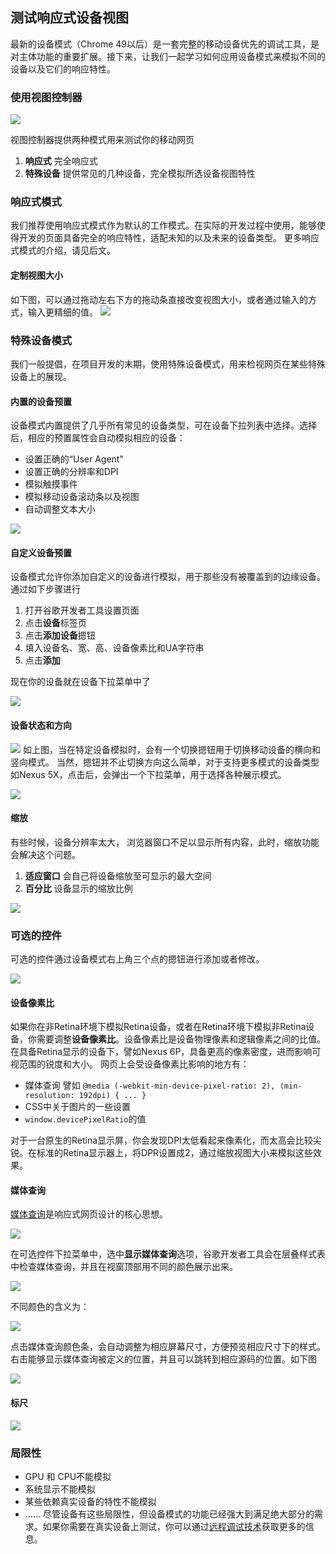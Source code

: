 ## 测试响应式设备视图
最新的设备模式（Chrome 49以后）是一套完整的移动设备优先的调试工具，是对主体功能的重要扩展。接下来，让我们一起学习如何应用设备模式来模拟不同的设备以及它们的响应特性。

### 使用视图控制器

![](https://developers.google.cn/web/tools/chrome-devtools/device-mode/imgs/device-mode.png)

视图控制器提供两种模式用来测试你的移动网页

1. **响应式** 完全响应式
2. **特殊设备** 提供常见的几种设备，完全模拟所选设备视图特性

### 响应式模式
我们推荐使用响应式模式作为默认的工作模式。在实际的开发过程中使用，能够使得开发的页面具备完全的响应特性，适配未知的以及未来的设备类型。
更多响应式模式的介绍，请见后文。

#### 定制视图大小
如下图，可以通过拖动左右下方的拖动条直接改变视图大小，或者通过输入的方式，输入更精细的值。
![](http://i1.piimg.com/582863/97cf5258bb3cfb29.png)

### 特殊设备模式
我们一般提倡，在项目开发的末期，使用特殊设备模式，用来检视网页在某些特殊设备上的展现。

#### 内置的设备预置
设备模式内置提供了几乎所有常见的设备类型，可在设备下拉列表中选择。选择后，相应的预置属性会自动模拟相应的设备：
* 设置正确的“User Agent"
* 设置正确的分辨率和DPI
* 模拟触摸事件
* 模拟移动设备滚动条以及视图
* 自动调整文本大小

![](https://developers.google.cn/web/tools/chrome-devtools/device-mode/imgs/select-device.png)

#### 自定义设备预置
设备模式允许你添加自定义的设备进行模拟，用于那些没有被覆盖到的边缘设备。
通过如下步骤进行

1. 打开谷歌开发者工具设置页面
2. 点击**设备**标签页
3. 点击**添加设备**摁钮
4. 填入设备名、宽、高、设备像素比和UA字符串
5. 点击**添加**

现在你的设备就在设备下拉菜单中了

![](https://developers.google.cn/web/tools/chrome-devtools/device-mode/imgs/custom-device.png)

#### 设备状态和方向

![](https://developers.google.cn/web/tools/chrome-devtools/device-mode/imgs/change-orientation.png)
如上图，当在特定设备模拟时，会有一个切换摁钮用于切换移动设备的横向和竖向模式。
当然，摁钮并不止切换方向这么简单，对于支持更多模式的设备类型如Nexus 5X，点击后，会弹出一个下拉菜单，用于选择各种展示模式。

![](https://developers.google.cn/web/tools/chrome-devtools/device-mode/imgs/change-device-state.png)

#### 缩放
有些时候，设备分辨率太大， 浏览器窗口不足以显示所有内容，此时，缩放功能会解决这个问题。
1. **适应窗口** 会自己将设备缩放至可显示的最大空间
2. **百分比** 设备显示的缩放比例

![](https://developers.google.cn/web/tools/chrome-devtools/device-mode/imgs/zoom-to-fit.png)

### 可选的控件
可选的控件通过设备模式右上角三个点的摁钮进行添加或者修改。

![](https://developers.google.cn/web/tools/chrome-devtools/device-mode/imgs/device-mode-dotmenu.png)

#### 设备像素比
如果你在非Retina环境下模拟Retina设备，或者在Retina环境下模拟非Retina设备，你需要调整**设备像素比**。设备像素比是设备物理像素和逻辑像素之间的比值。在具备Retina显示的设备下，譬如Nexus 6P，具备更高的像素密度，进而影响可视范围的锐度和大小。
网页上会受设备像素比影响的地方有：
* 媒体查询 譬如 ``@media (-webkit-min-device-pixel-ratio: 2), (min-resolution: 192dpi) { ... }``
* CSS中关于图片的一些设置
* ``window.devicePixelRatio``的值 

对于一台原生的Retina显示屏，你会发现DPI太低看起来像素化，而太高会比较尖锐。在标准的Retina显示器上，将DPR设置成2，通过缩放视图大小来模拟这些效果。
#### 媒体查询
[媒体查询](https://developers.google.cn/web/fundamentals/design-and-ui/responsive/fundamentals/use-media-queries)是响应式网页设计的核心思想。

![](https://developers.google.cn/web/tools/chrome-devtools/device-mode/imgs/show-media-queries.png)

在可选控件下拉菜单中，选中**显示媒体查询**选项，谷歌开发者工具会在层叠样式表中检查媒体查询，并且在视窗顶部用不同的颜色展示出来。

![](https://developers.google.cn/web/tools/chrome-devtools/device-mode/imgs/media-query-inspector-ruler.png)

不同颜色的含义为：

![](http://i1.piimg.com/582863/3dbee057c4b97721.png)

点击媒体查询颜色条，会自动调整为相应屏幕尺寸，方便预览相应尺寸下的样式。
右击能够显示媒体查询被定义的位置，并且可以跳转到相应源码的位置。如下图

![](https://developers.google.cn/web/tools/chrome-devtools/device-mode/imgs/reveal-source-code.png)

#### 标尺

![](http://i1.piimg.com/582863/c5cc8cd6d4f94989.png)

### 局限性
* GPU 和 CPU不能模拟
* 系统显示不能模拟
* 某些依赖真实设备的特性不能模拟
* ……
尽管设备有这些局限性，但设备模式的功能已经强大到满足绝大部分的需求。如果你需要在真实设备上测试，你可以通过[远程调试技术](远程调试安卓设备.md)获取更多的信息。